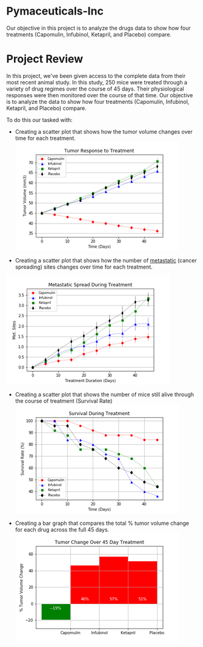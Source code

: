 # Pymaceuticals-Inc
Our objective in this project is to analyze the drugs data to show how four treatments (Capomulin, Infubinol, Ketapril, and Placebo) compare.

# Project Review
In this project, we've been given access to the complete data from their most recent animal study. In this study, 250 mice were treated through a variety of drug regimes over the course of 45 days. Their physiological responses were then monitored over the course of that time. Our objective is to analyze the data to show how four treatments (Capomulin, Infubinol, Ketapril, and Placebo) compare.

To do this our tasked with:
* Creating a scatter plot that shows how the tumor volume changes over time for each treatment.
![Fig-1](analysis/Fig1.png)

* Creating a scatter plot that shows how the number of [metastatic](https://en.wikipedia.org/wiki/Metastasis) (cancer spreading) sites changes over time for each treatment.

![Fig-2](analysis/Fig2.png)

* Creating a scatter plot that shows the number of mice still alive through the course of treatment (Survival Rate)
![Fig-3](analysis/Fig3.png)

* Creating a bar graph that compares the total % tumor volume change for each drug across the full 45 days.
![Fig-4](analysis/Fig4.png)








